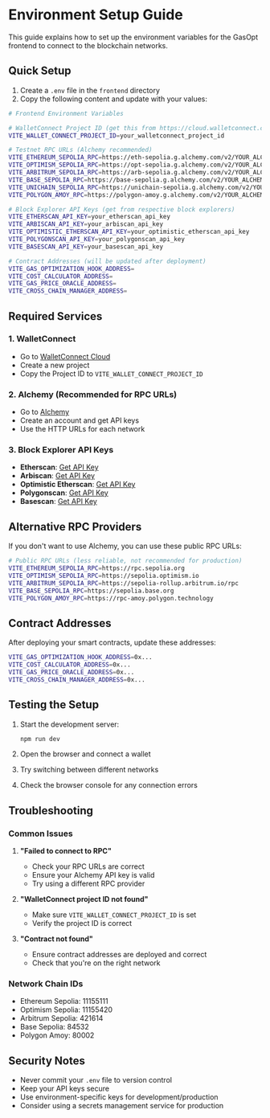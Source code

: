 # Environment Setup Guide

This guide explains how to set up the environment variables for the GasOpt frontend to connect to the blockchain networks.

## Quick Setup

1. Create a `.env` file in the `frontend` directory
2. Copy the following content and update with your values:

```bash
# Frontend Environment Variables

# WalletConnect Project ID (get this from https://cloud.walletconnect.com/)
VITE_WALLET_CONNECT_PROJECT_ID=your_walletconnect_project_id

# Testnet RPC URLs (Alchemy recommended)
VITE_ETHEREUM_SEPOLIA_RPC=https://eth-sepolia.g.alchemy.com/v2/YOUR_ALCHEMY_KEY
VITE_OPTIMISM_SEPOLIA_RPC=https://opt-sepolia.g.alchemy.com/v2/YOUR_ALCHEMY_KEY
VITE_ARBITRUM_SEPOLIA_RPC=https://arb-sepolia.g.alchemy.com/v2/YOUR_ALCHEMY_KEY
VITE_BASE_SEPOLIA_RPC=https://base-sepolia.g.alchemy.com/v2/YOUR_ALCHEMY_KEY
VITE_UNICHAIN_SEPOLIA_RPC=https://unichain-sepolia.g.alchemy.com/v2/YOUR_ALCHEMY_KEY
VITE_POLYGON_AMOY_RPC=https://polygon-amoy.g.alchemy.com/v2/YOUR_ALCHEMY_KEY

# Block Explorer API Keys (get from respective block explorers)
VITE_ETHERSCAN_API_KEY=your_etherscan_api_key
VITE_ARBISCAN_API_KEY=your_arbiscan_api_key
VITE_OPTIMISTIC_ETHERSCAN_API_KEY=your_optimistic_etherscan_api_key
VITE_POLYGONSCAN_API_KEY=your_polygonscan_api_key
VITE_BASESCAN_API_KEY=your_basescan_api_key

# Contract Addresses (will be updated after deployment)
VITE_GAS_OPTIMIZATION_HOOK_ADDRESS=
VITE_COST_CALCULATOR_ADDRESS=
VITE_GAS_PRICE_ORACLE_ADDRESS=
VITE_CROSS_CHAIN_MANAGER_ADDRESS=
```

## Required Services

### 1. WalletConnect
- Go to [WalletConnect Cloud](https://cloud.walletconnect.com/)
- Create a new project
- Copy the Project ID to `VITE_WALLET_CONNECT_PROJECT_ID`

### 2. Alchemy (Recommended for RPC URLs)
- Go to [Alchemy](https://www.alchemy.com/)
- Create an account and get API keys
- Use the HTTP URLs for each network

### 3. Block Explorer API Keys
- **Etherscan**: [Get API Key](https://etherscan.io/apis)
- **Arbiscan**: [Get API Key](https://arbiscan.io/apis)
- **Optimistic Etherscan**: [Get API Key](https://optimistic.etherscan.io/apis)
- **Polygonscan**: [Get API Key](https://polygonscan.com/apis)
- **Basescan**: [Get API Key](https://basescan.org/apis)

## Alternative RPC Providers

If you don't want to use Alchemy, you can use these public RPC URLs:

```bash
# Public RPC URLs (less reliable, not recommended for production)
VITE_ETHEREUM_SEPOLIA_RPC=https://rpc.sepolia.org
VITE_OPTIMISM_SEPOLIA_RPC=https://sepolia.optimism.io
VITE_ARBITRUM_SEPOLIA_RPC=https://sepolia-rollup.arbitrum.io/rpc
VITE_BASE_SEPOLIA_RPC=https://sepolia.base.org
VITE_POLYGON_AMOY_RPC=https://rpc-amoy.polygon.technology
```

## Contract Addresses

After deploying your smart contracts, update these addresses:

```bash
VITE_GAS_OPTIMIZATION_HOOK_ADDRESS=0x...
VITE_COST_CALCULATOR_ADDRESS=0x...
VITE_GAS_PRICE_ORACLE_ADDRESS=0x...
VITE_CROSS_CHAIN_MANAGER_ADDRESS=0x...
```

## Testing the Setup

1. Start the development server:
   ```bash
   npm run dev
   ```

2. Open the browser and connect a wallet
3. Try switching between different networks
4. Check the browser console for any connection errors

## Troubleshooting

### Common Issues

1. **"Failed to connect to RPC"**
   - Check your RPC URLs are correct
   - Ensure your Alchemy API key is valid
   - Try using a different RPC provider

2. **"WalletConnect project ID not found"**
   - Make sure `VITE_WALLET_CONNECT_PROJECT_ID` is set
   - Verify the project ID is correct

3. **"Contract not found"**
   - Ensure contract addresses are deployed and correct
   - Check that you're on the right network

### Network Chain IDs

- Ethereum Sepolia: 11155111
- Optimism Sepolia: 11155420
- Arbitrum Sepolia: 421614
- Base Sepolia: 84532
- Polygon Amoy: 80002

## Security Notes

- Never commit your `.env` file to version control
- Keep your API keys secure
- Use environment-specific keys for development/production
- Consider using a secrets management service for production 